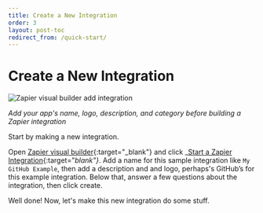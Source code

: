 ```yaml
---
title: Create a New Integration
order: 3
layout: post-toc
redirect_from: /quick-start/
---
```


# Create a New Integration

![Zapier visual builder add integration](https://cdn.zapier.com/storage/photos/8e5c58e33571cecab478d5c7930128d5.png)

_Add your app's name, logo, description, and category before building a Zapier integration_

Start by making a new integration.

Open [Zapier visual builder](https://zapier.com/app/developer/){:target="_blank"} and click _[Start a Zapier Integration](https://zapier.com/app/developer/app/new){:target="_blank"}_. Add a name for this sample integration like `My GitHub Example`, then add a description and and logo, perhaps's GitHub’s for this example integration. Below that, answer a few questions about the integration, then click create.

Well done! Now, let's make this new integration do some stuff.
